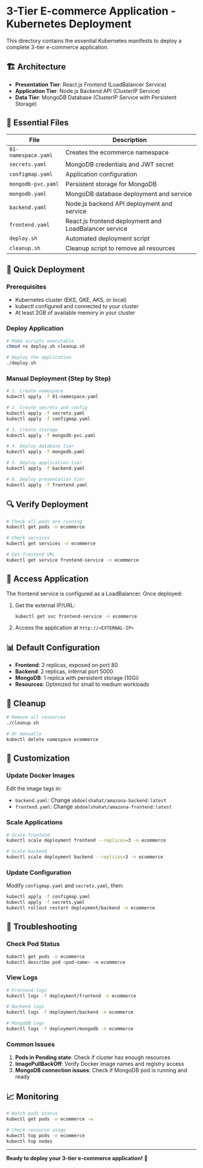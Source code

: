 # 3-Tier E-commerce Application - Kubernetes Deployment

This directory contains the essential Kubernetes manifests to deploy a complete 3-tier e-commerce application.

## 🏗️ Architecture

- **Presentation Tier**: React.js Frontend (LoadBalancer Service)
- **Application Tier**: Node.js Backend API (ClusterIP Service)  
- **Data Tier**: MongoDB Database (ClusterIP Service with Persistent Storage)

## 📁 Essential Files

| File | Description |
|------|-------------|
| `01-namespace.yaml` | Creates the ecommerce namespace |
| `secrets.yaml` | MongoDB credentials and JWT secret |
| `configmap.yaml` | Application configuration |
| `mongodb-pvc.yaml` | Persistent storage for MongoDB |
| `mongodb.yaml` | MongoDB database deployment and service |
| `backend.yaml` | Node.js backend API deployment and service |
| `frontend.yaml` | React.js frontend deployment and LoadBalancer service |
| `deploy.sh` | Automated deployment script |
| `cleanup.sh` | Cleanup script to remove all resources |

## 🚀 Quick Deployment

### Prerequisites
- Kubernetes cluster (EKS, GKE, AKS, or local)
- kubectl configured and connected to your cluster
- At least 2GB of available memory in your cluster

### Deploy Application

```bash
# Make scripts executable
chmod +x deploy.sh cleanup.sh

# Deploy the application
./deploy.sh
```

### Manual Deployment (Step by Step)

```bash
# 1. Create namespace
kubectl apply -f 01-namespace.yaml

# 2. Create secrets and config
kubectl apply -f secrets.yaml
kubectl apply -f configmap.yaml

# 3. Create storage
kubectl apply -f mongodb-pvc.yaml

# 4. Deploy database tier
kubectl apply -f mongodb.yaml

# 5. Deploy application tier
kubectl apply -f backend.yaml

# 6. Deploy presentation tier
kubectl apply -f frontend.yaml
```

## 🔍 Verify Deployment

```bash
# Check all pods are running
kubectl get pods -n ecommerce

# Check services
kubectl get services -n ecommerce

# Get frontend URL
kubectl get service frontend-service -n ecommerce
```

## 🔗 Access Application

The frontend service is configured as a LoadBalancer. Once deployed:

1. Get the external IP/URL:
   ```bash
   kubectl get svc frontend-service -n ecommerce
   ```

2. Access the application at `http://<EXTERNAL-IP>`

## 📊 Default Configuration

- **Frontend**: 2 replicas, exposed on port 80
- **Backend**: 2 replicas, internal port 5000
- **MongoDB**: 1 replica with persistent storage (10Gi)
- **Resources**: Optimized for small to medium workloads

## 🧹 Cleanup

```bash
# Remove all resources
./cleanup.sh

# Or manually
kubectl delete namespace ecommerce
```

## 🔧 Customization

### Update Docker Images

Edit the image tags in:
- `backend.yaml`: Change `abdoelshahat/amazona-backend:latest`
- `frontend.yaml`: Change `abdoelshahat/amazona-frontend:latest`

### Scale Applications

```bash
# Scale frontend
kubectl scale deployment frontend --replicas=3 -n ecommerce

# Scale backend
kubectl scale deployment backend --replicas=3 -n ecommerce
```

### Update Configuration

Modify `configmap.yaml` and `secrets.yaml`, then:
```bash
kubectl apply -f configmap.yaml
kubectl apply -f secrets.yaml
kubectl rollout restart deployment/backend -n ecommerce
```

## 🐛 Troubleshooting

### Check Pod Status
```bash
kubectl get pods -n ecommerce
kubectl describe pod <pod-name> -n ecommerce
```

### View Logs
```bash
# Frontend logs
kubectl logs -f deployment/frontend -n ecommerce

# Backend logs
kubectl logs -f deployment/backend -n ecommerce

# MongoDB logs
kubectl logs -f deployment/mongodb -n ecommerce
```

### Common Issues

1. **Pods in Pending state**: Check if cluster has enough resources
2. **ImagePullBackOff**: Verify Docker image names and registry access
3. **MongoDB connection issues**: Check if MongoDB pod is running and ready

## 📈 Monitoring

```bash
# Watch pods status
kubectl get pods -n ecommerce -w

# Check resource usage
kubectl top pods -n ecommerce
kubectl top nodes
```

---

**Ready to deploy your 3-tier e-commerce application!** 🎯

